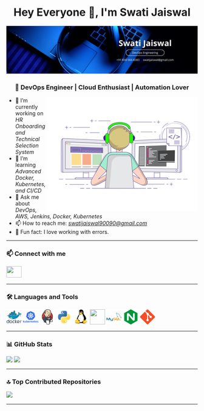 <h1 align="center">Hey Everyone 👋, I'm Swati Jaiswal</h1>
<div align="center"> 
  <img src="Swati Jaiswal.png" alt="banner" />
</div>

<h3 align="center">🚀 DevOps Engineer | Cloud Enthusiast | Automation Lover</h3>

<img align="right" alt="Coding" width="400" src="https://raw.githubusercontent.com/devSouvik/devSouvik/master/gif3.gif" />

- 🔭 I’m currently working on *HR Onboarding and Technical Selection System*
- 🌱 I’m learning *Advanced Docker, Kubernetes, and CI/CD*
- 💬 Ask me about *DevOps, AWS, Jenkins, Docker, Kubernetes*
- 📫 How to reach me: *swatijaiswal90090@gmail.com*
- 🧠 Fun fact: I love working with errors.

---

### 📫 Connect with me
<p align="left">
  <a href="https://www.linkedin.com/in/swati-jaiswal-4243a8260/" target="_blank">
    <img src="https://raw.githubusercontent.com/rahuldkjain/github-profile-readme-generator/master/src/images/icons/Social/linked-in-alt.svg" height="30" width="40" />
  </a>
</p>

---

### 🛠 Languages and Tools

<p align="left">
  <img src="https://raw.githubusercontent.com/devicons/devicon/master/icons/docker/docker-original-wordmark.svg" width="40" height="40"/>
  <img src="https://raw.githubusercontent.com/devicons/devicon/master/icons/kubernetes/kubernetes-plain-wordmark.svg" width="40" height="40"/>
  <img src="https://raw.githubusercontent.com/devicons/devicon/master/icons/jenkins/jenkins-original.svg" width="40" height="40"/>
  <img src="https://raw.githubusercontent.com/devicons/devicon/master/icons/python/python-original.svg" width="40" height="40"/>
  <img src="https://raw.githubusercontent.com/devicons/devicon/master/icons/linux/linux-original.svg" width="40" height="40"/>
  <img src="https://www.vectorlogo.zone/logos/amazon_aws/amazon_aws-icon.svg" width="40" height="40"/>
  <img src="https://raw.githubusercontent.com/devicons/devicon/master/icons/mysql/mysql-original-wordmark.svg" width="40" height="40"/>
  <img src="https://raw.githubusercontent.com/devicons/devicon/master/icons/nginx/nginx-original.svg" width="40" height="40"/>
  <img src="https://raw.githubusercontent.com/devicons/devicon/master/icons/git/git-original.svg" width="40" height="40"/>
</p>

---

### 📊 GitHub Stats

<p align="left">
  <img src="https://github-readme-stats.vercel.app/api?username=Swati-830&show_icons=true&theme=default" />
  <img src="https://github-readme-stats.vercel.app/api/top-langs/?username=Swati-830&layout=compact" />
</p>

---

### 🔝 Top Contributed Repositories
![](https://github-contributor-stats.vercel.app/api?username=Swati-830&limit=5&theme=flat&combine_all_yearly_contributions=true)


---
